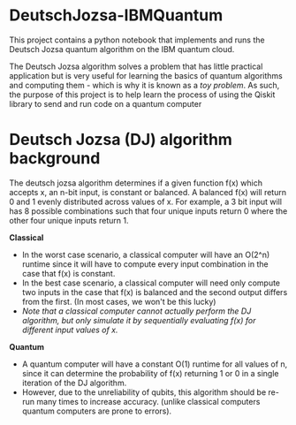 # DeutschJozsa-IBMQuantum
This project contains a python notebook that implements and runs the Deutsch Jozsa quantum algorithm on the IBM quantum cloud.

The Deutsch Jozsa algorithm solves a problem that has little practical application but is very useful for learning the basics of quantum algorithms and computing them - which is why it is known as a _toy problem_.
As such, the purpose of this project is to help learn the process of using the Qiskit library to send and run code on a quantum computer

# Deutsch Jozsa (DJ) algorithm background
The deutsch jozsa algorithm determines if a given function f(x) which accepts x, an n-bit input, is constant or balanced.
A balanced f(x) will return 0 and 1 evenly distributed across values of x.
For example, a 3 bit input will has 8 possible combinations such that four unique inputs return 0 where the other four unique inputs return 1.

**Classical**
* In the worst case scenario, a classical computer will have an O(2^n) runtime since it will have to compute every input combination in the case that f(x) is constant.
* In the best case scenario, a classical computer will need only compute two inputs in the case that f(x) is balanced and the second output differs from the first. (In most cases, we won't be this lucky)
* _Note that a classical computer cannot actually perform the DJ algorithm, but only simulate it by sequentially evaluating f(x) for different input values of x._

**Quantum**
* A quantum computer will have a constant O(1) runtime for all values of n, since it can determine the probability of f(x) returning 1 or 0 in a single iteration of the DJ algorithm.
* However, due to the unreliability of qubits, this algorithm should be re-run many times to increase accuracy. (unlike classical computers quantum computers are prone to errors).
